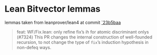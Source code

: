 # Lean Bitvector lemmas

lemmas taken from leanprover/lean4 at commit [`23b5baa](https://github.com/leanprover/lean4/commit/23b5baa5ecb48489326e9765f15934360953dde8)

> feat: WF/Fix.lean: only refine fix’s ih for atomic discriminant onlys (#7324)
> This PR changes the internal construction of well-founded recursion, to
> not change the type of `fix`’s induction hypothesis in non-defeq ways.



